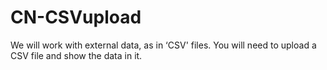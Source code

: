 # CN-CSVupload
We will work with external data, as in ‘CSV' files. You will need to upload a CSV file and show the data in it.
